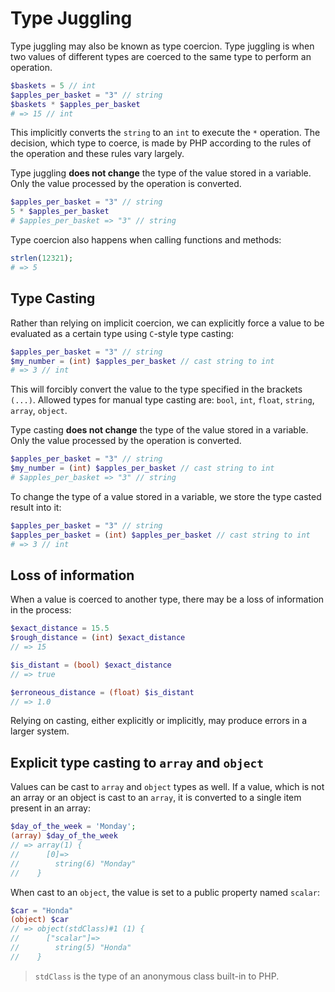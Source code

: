 # Type Juggling

Type juggling may also be known as type coercion.
Type juggling is when two values of different types are coerced to the same type to perform an operation.

```php
$baskets = 5 // int
$apples_per_basket = "3" // string
$baskets * $apples_per_basket
# => 15 // int
```

This implicitly converts the `string` to an `int` to execute the `*` operation.
The decision, which type to coerce, is made by PHP according to the rules of the operation and these rules vary largely.

Type juggling **does not change** the type of the value stored in a variable.
Only the value processed by the operation is converted.

```php
$apples_per_basket = "3" // string
5 * $apples_per_basket
# $apples_per_basket => "3" // string
```

Type coercion also happens when calling functions and methods:

```php
strlen(12321);
# => 5
```

## Type Casting

Rather than relying on implicit coercion, we can explicitly force a value to be evaluated as a certain type using `C`-style type casting:

```php
$apples_per_basket = "3" // string
$my_number = (int) $apples_per_basket // cast string to int
# => 3 // int
```

This will forcibly convert the value to the type specified in the brackets `(...)`.
Allowed types for manual type casting are: `bool`, `int`, `float`, `string`, `array`, `object`.

Type casting **does not change** the type of the value stored in a variable.
Only the value processed by the operation is converted.

```php
$apples_per_basket = "3" // string
$my_number = (int) $apples_per_basket // cast string to int
# $apples_per_basket => "3" // string
```

To change the type of a value stored in a variable, we store the type casted result into it:

```php
$apples_per_basket = "3" // string
$apples_per_basket = (int) $apples_per_basket // cast string to int
# => 3 // int
```

## Loss of information

When a value is coerced to another type, there may be a loss of information in the process:

```php
$exact_distance = 15.5
$rough_distance = (int) $exact_distance
// => 15

$is_distant = (bool) $exact_distance
// => true

$erroneous_distance = (float) $is_distant
// => 1.0
```

Relying on casting, either explicitly or implicitly, may produce errors in a larger system.

## Explicit type casting to `array` and `object`

Values can be cast to `array` and `object` types as well.
If a value, which is not an array or an object is cast to an `array`, it is converted to a single item present in an array:

```php
$day_of_the_week = 'Monday';
(array) $day_of_the_week
// => array(1) {
//      [0]=>
//        string(6) "Monday"
//    }
```

When cast to an `object`, the value is set to a public property named `scalar`:

```php
$car = "Honda"
(object) $car
// => object(stdClass)#1 (1) {
//      ["scalar"]=>
//        string(5) "Honda"
//    }
```

> `stdClass` is the type of an anonymous class built-in to PHP.
